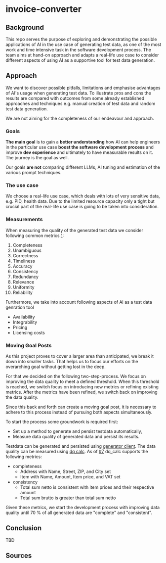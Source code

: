 # invoice-converter

## Background

This repo serves the purpose of exploring and demonstrating the possible applications of AI in the use case of generating test data, as one of the most work and time intensive task in the software development process. The team aims at hand-on approach and adapts a real-life use case to consider different aspects of using AI as a supportive tool for test data generation.

## Approach

We want to discover possible pitfalls, limitations and emphasise advantages of AI's usage when generating test data. To illustrate pros and cons the results are compared with outcomes from some already established approaches and techniques e.g. manual creation of test data and random test data generation.

We are not aiming for the completeness of our endeavour and approach.

### Goals

**The main goal** is to gain a **better understanding** how AI can help engineers in the particular use case **boost the software development process** and improve **dev experience** and ultimately to have measurable results on it. The journey is the goal as well.

Our goals **are not** comparing different LLMs, AI tuning and estimation of the various prompt techniques.

### The use case
We choose a real-life use case, which deals with lots of very sensitive data, e.g. PID, health data. Due to the limited resource capacity only a tight but crucial part of the real-life use case is going to be taken into consideration.


### Measurements
When measuring the quality of the generated test data we consider following common metrics [1]:

1. Completeness
2. Unambiguous
3. Correctness
4. Timeliness
5. Accuracy
6. Consistency
7. Redundancy
8. Relevance
9. Uniformity
10. Reliability

Furthermore, we take into account following aspects of AI as a test data genration tool
* Availability
* Integrability
* Pricing
* Licensing costs

### Moving Goal Posts

As this project proves to cover a larger area than anticipated, we break it down into smaller tasks.
That helps us to focus our efforts on the overarching goal without getting lost in the deep.

For that we decided on the following two-step-process.
We focus on improving the data quality to meet a defined threshold.
When this threshold is reached, we switch focus on introducing new metrics or refining existing metrics.
After the metrics have been refined, we switch back on improving the data quality.

Since this back and forth can create a moving goal post, it is necessary to adhere to this process instead of pursuing both aspects simultaneously.

To start the process some groundwork is required first:
* Set up a method to generate and persist testdata automatically,
* Measure data quality of generated data and persist its results.

Testdata can be generated and persisted using [generator client](tools/generator_client/main.go).
The data quality can be measured using [dq calc](tools/dq_calc/main.go).
As of [#7](https://github.com/dwcaesar/invoice-converter/pull/7) dq_calc supports the following metrics:
* completeness
  * Address with Name, Street, ZIP, and City set
  * Item with Name, Amount, Item price, and VAT set
* consistency
  * Total sum netto is consistent with item prices and their respective amount
  * Total sum brutto is greater than total sum netto

Given these metrics, we start the development process with improving data quality until 70 % of all generated data are "complete" and "consistent".

## Conclusion
TBD

## Sources

[1]: <https://quality.nfdi4ing.de/en/latest/general_quality/general_quality.html> "General Data Quality Metrics"
[2]: <https://github.com/sdv-dev/SDV?tab=readme-ov-file> "SDV"
[3]: <https://mostly.ai> "Mostly AI"
[4]: <https://www.softwaretestingmaterial.com/test-data-generator-tools/> "8 Best Test Data Generator Tools"
